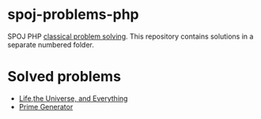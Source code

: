 # spoj-problems-php
SPOJ PHP [classical problem solving](http://www.spoj.com/problems/classical). 
This repository contains solutions in a separate numbered folder.

# Solved problems
 * [Life,the Universe, and Everything](./1.%20Life,%20the%20Universe,%20and%20Everything/README.md)
 * [Prime Generator](./2.%20Prime%20Generator/README.md)